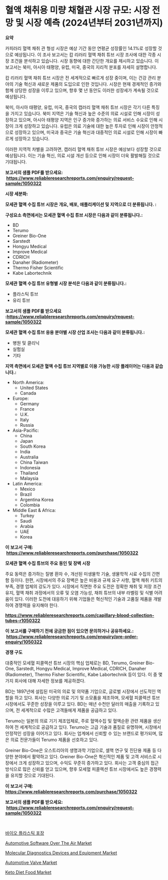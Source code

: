 <p><h1>혈액 채취용 미량 채혈관 시장 규모: 시장 전망 및 시장 예측 (2024년부터 2031년까지)</h1></p><p><strong>요약</strong></p>
<p><p>카피러리 혈액 채취 관 형성 시장은 예상 기간 동안 연평균 성장률인 14.1%로 성장할 것으로 예상됩니다. 이 조사 보고서는 캅 리러리 혈액 채취 튜브 시장 조사에 대한 각종 시장 조건을 분석하고 있습니다. 시장 동향에 대한 간단한 개요를 제시하고 있습니다. 이 보고서는 북미, 아시아 태평양, 유럽, 미국, 중국의 지리적 분포를 자세히 설명합니다.</p><p>캅 리러리 혈액 채취 튜브 시장은 전 세계적으로 빠르게 성장 중이며, 이는 건강 관리 분야의 기술 혁신과 새로운 제품의 도입으로 인한 것입니다. 시장은 현재 경제적인 증가와 함께 상당한 성장을 이루고 있으며, 향후 몇 년 동안도 이러한 성장세가 계속될 것으로 예상됩니다.</p><p>북미, 아시아 태평양, 유럽, 미국, 중국의 캡러리 혈액 채취 튜브 시장은 각기 다른 특징을 가지고 있습니다. 북미 지역은 기술 혁신과 높은 수준의 의료 시설로 인해 시장이 성장하고 있으며, 아시아 태평양 지역은 인구 증가와 증가하는 의료 서비스 수요로 인해 시장이 크게 성장하고 있습니다. 유럽은 의료 기술에 대한 높은 투자로 인해 시장이 안정적으로 성장하고 있으며, 미국과 중국은 기술 혁신과 대중적인 의료 시설로 인해 시장이 빠르게 성장하고 있습니다.</p><p>이러한 지역적 차별을 고려하면, 캡러리 혈액 채취 튜브 시장은 예상보다 성장할 것으로 예상됩니다. 이는 기술 혁신, 의료 시설 개선 등으로 인해 시장이 더욱 활발해질 것으로 기대됩니다.</p></p>
<p><strong>보고서의 샘플 PDF를 받으세요: &nbsp;<a href="https://www.reliableresearchreports.com/enquiry/request-sample/1050322">https://www.reliableresearchreports.com/enquiry/request-sample/1050322</a></strong></p>
<p><strong>시장 세분화:</strong></p>
<p><strong> 모세관 혈액 수집 튜브 시장은 개요, 배포, 애플리케이션 및 지역으로 더 분류됩니다. :</strong></p>
<p><strong>구성요소 측면에서는 모세관 혈액 수집 튜브 시장은 다음과 같이 분류됩니다.:</strong></p>
<p><ul><li>BD</li><li>Terumo</li><li>Greiner Bio-One</li><li>Sarstedt</li><li>Hongyu Medical</li><li>Improve Medical</li><li>CDRICH</li><li>Danaher (Radiometer)</li><li>Thermo Fisher Scientific</li><li>Kabe Labortechnik</li></ul></p>
<p><strong> 모세관 혈액 수집 튜브 유형별 시장 분석은 다음과 같이 분류됩니다.:</strong></p>
<p><ul><li>플라스틱 튜브</li><li>유리 튜브</li></ul></p>
<p><strong>보고서의 샘플 PDF를 받으세요 :<a href="https://www.reliableresearchreports.com/enquiry/request-sample/1050322">https://www.reliableresearchreports.com/enquiry/request-sample/1050322</a></strong></p>
<p><strong> 모세관 혈액 수집 튜브 응용 분야별 시장 산업 조사는 다음과 같이 분류됩니다.:</strong></p>
<p><ul><li>병원 및 클리닉</li><li>실험실</li><li>기타</li></ul></p>
<p><strong>지역 측면에서 모세관 혈액 수집 튜브 지역별로 이용 가능한 시장 플레이어는 다음과 같습니다.:</strong></p>
<p><ul>
    <li>
        North America:
        <ul>
            <li>United States</li>
            <li>Canada</li>
        </ul>
    </li>
    <li>
        Europe:
        <ul>
            <li>Germany</li>
            <li>France</li>
            <li>U.K.</li>
            <li>Italy</li>
            <li>Russia</li>
        </ul>
    </li>
    <li>
        Asia-Pacific:
        <ul>
            <li>China</li>
            <li>Japan</li>
            <li>South Korea</li>
            <li>India</li>
            <li>Australia</li>
            <li>China Taiwan</li>
            <li>Indonesia</li>
            <li>Thailand</li>
            <li>Malaysia</li>
        </ul>
    </li>
    <li>
        Latin America:
        <ul>
            <li>Mexico</li>
            <li>Brazil</li>
            <li>Argentina Korea</li>
            <li>Colombia</li>
        </ul>
    </li>
    <li>
        Middle East & Africa:
        <ul>
            <li>Turkey</li>
            <li>Saudi</li>
            <li>Arabia</li>
            <li>UAE</li>
            <li>Korea</li>
        </ul>
    </li>
    </ul></p>
<p><strong>이 보고서 구매: &nbsp;<a href="https://www.reliableresearchreports.com/purchase/1050322">https://www.reliableresearchreports.com/purchase/1050322</a></strong></p>
<p><strong>모세관 혈액 수집 튜브의 주요 동인 및 장벽 시장</strong></p>
<p><p>주요 동력은 증가하는 질병 환자 수, 개선된 미생물학 기술, 생물학적 시료 수집의 간편함 등이다. 한편, 시장에서의 주요 장벽은 높은 비용과 규제 요구 사항, 혈액 채취 키트의 부족, 경쟁 업체의 강도가 있다. 시장에서 직면한 주요 도전은 정확한 채취 및 저장 조건 유지, 혈액 채취 과정에서의 오류 및 오염 가능성, 채취 튜브의 내부 라벨링 및 식별 어려움이 있다. 이러한 도전에 대응하기 위해 기업들은 혁신적인 기술과 고품질 제품을 개발하여 경쟁력을 유지해야 한다.</p></p>
<p><strong><a href="https://www.reliableresearchreports.com/capillary-blood-collection-tubes-r1050322">https://www.reliableresearchreports.com/capillary-blood-collection-tubes-r1050322</a></strong></p>
<p><strong>이 보고서를 구매하기 전에 궁금한 점이 있으면 문의하거나 공유하세요.: &nbsp;<a href="https://www.reliableresearchreports.com/enquiry/pre-order-enquiry/1050322">https://www.reliableresearchreports.com/enquiry/pre-order-enquiry/1050322</a></strong></p>
<p><strong>경쟁 구도</strong></p>
<p><p>대중적인 모세혈 피콜렉션 튜브 시장의 핵심 업체로는 BD, Terumo, Greiner Bio-One, Sarstedt, Hongyu Medical, Improve Medical, CDRICH, Danaher (Radiometer), Thermo Fisher Scientific, Kabe Labortechnik 등이 있다. 이 중 몇 가지 회사에 대해 자세한 정보를 제공하겠다.</p><p>BD는 1897년에 설립된 미국의 의료 및 의약품 기업으로, 글로벌 시장에서 선도적인 역할을 하고 있다. 회사는 다양한 의료 기기 및 소모품을 제조하며, 모세혈 피콜렉션 튜브 시장에서도 꾸준한 성장을 이루고 있다. BD는 매년 수천만 달러의 매출을 기록하고 있으며, 전 세계적으로 수많은 고객들에게 제품을 공급하고 있다.</p><p>Terumo는 일본의 의료 기기 제조업체로, 주로 혈액수집 및 혈액순환 관련 제품을 생산하여 전 세계적으로 공급하고 있다. Terumo는 고급 기술과 품질로 유명하며, 시장에서 안정적인 성장을 이어가고 있다. 회사는 업계에서 신뢰할 수 있는 브랜드로 평가되며, 많은 의료 전문가들이 Terumo 제품을 선호하고 있다.</p><p>Greiner Bio-One은 오스트리아의 생명과학 기업으로, 셀핵 연구 및 진단용 제품 등 다양한 분야에서 활약하고 있다. Greiner Bio-One은 혁신적인 제품 및 고객 서비스로 시장에서 크게 성장하고 있으며, 수익도 꾸준히 증가하고 있다. 회사는 고객 중심의 접근 방식으로 많은 신뢰를 얻고 있으며, 향후 모세혈 피콜렉션 튜브 시장에서도 높은 경쟁력을 유지할 것으로 기대된다.</p></p>
<p><strong>이 보고서 구매: &nbsp; <a href="https://www.reliableresearchreports.com/purchase/1050322">https://www.reliableresearchreports.com/purchase/1050322</a></strong></p>
<p><strong>보고서의 샘플 PDF를 받으세요: &nbsp;<a href="https://www.reliableresearchreports.com/enquiry/request-sample/1050322">https://www.reliableresearchreports.com/enquiry/request-sample/1050322</a></strong><strong></strong></p>
<p>&nbsp;</p>
<p><p><a href="https://github.com/GabrielBlanda5656/Market-Research-Report-List-1/blob/main/968750117437.md">바이오 플라스틱 포장</a></p><p><a href="https://issuu.com/reportprime-2/docs/automotive-software-over-the-air-market-size-2030.">Automotive Software Over The Air Market</a></p><p><a href="https://issuu.com/reportprime-2/docs/molecular-diagnostics-devices-and-equipment-market">Molecular Diagnostics Devices and Equipment Market</a></p><p><a href="https://www.linkedin.com/pulse/automotive-valve-market-research-report-provides-thorough-wbdfe?trackingId=udMZXT3FwAb0YLrIeTODbw%3D%3D">Automotive Valve Market</a></p><p><a href="https://github.com/juancolorado15/Market-Research-Report-List-2/blob/main/keto-diet-food-market.md">Keto Diet Food Market</a></p></p>